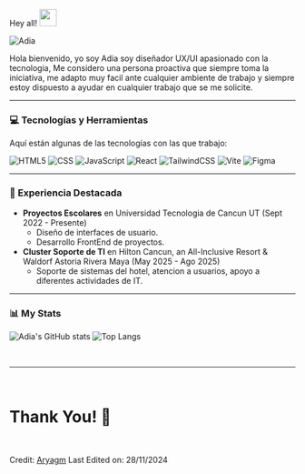  Hey all! <img src= "https://media2.giphy.com/media/Lm5hxmmI6ucOQGfjKj/giphy.gif?cid=6c09b952o9xti0m387z597k2xqipch3qmqjydym98oef87ve&rid=giphy.gif&ct=s" width= "30" height= "30"> 


![Adia](https://github.com/user-attachments/assets/26c54013-c04a-435a-9eac-1013dff229c3)



Hola bienvenido, yo soy Adia soy diseñador UX/UI apasionado con la tecnologia, Me considero una persona proactiva que siempre toma la iniciativa, me adapto muy facil ante cualquier ambiente de trabajo y siempre estoy dispuesto a ayudar en cualquier trabajo que se me solicite.

---

### 💻 Tecnologías y Herramientas

Aquí están algunas de las tecnologías con las que trabajo:


![HTML5](https://img.shields.io/badge/html5-%23E34F26?style=for-the-badge&logo=html5&logoColor=white)
![CSS](https://img.shields.io/badge/css-%738EFF?style=for-the-badge&logo=css&logoColor=white)
![JavaScript](https://img.shields.io/badge/javascript-%23323330?style=for-the-badge&logo=javascript&logoColor=%23F7DF1E)
![React](https://img.shields.io/badge/react-%2320232a?style=for-the-badge&logo=react&logoColor=%2361DAFB)
![TailwindCSS](https://img.shields.io/badge/tailwindcss-%2338B2AC?style=for-the-badge&logo=tailwind-css&logoColor=white)
![Vite](https://img.shields.io/badge/vite-%23646CFF?style=for-the-badge&logo=vite&logoColor=white)
![Figma](https://img.shields.io/badge/figma-%23F24E1E?style=for-the-badge&logo=figma&logoColor=white) 


---

### 💼 Experiencia Destacada

*   **Proyectos Escolares** en Universidad Tecnologia de Cancun UT (Sept 2022 - Presente)
    *   Diseño de interfaces de usuario.
    *   Desarrollo FrontEnd de proyectos.
*   **Cluster Soporte de TI** en Hilton Cancun, an All-Inclusive Resort & Waldorf Astoria Rivera Maya (May 2025 - Ago 2025)
    *   Soporte de sistemas del hotel, atencion a usuarios, apoyo a diferentes actividades de IT.
  
------

  ### 📊 My Stats
![Adia's GitHub stats](https://github-readme-stats.vercel.app/api?username=TheTanukiMDK&show_icons=true&theme=black_pine&title_color=FFFFFF&icon_color=5E00C4&text_color=E2D6FF&bg_color=000000)
![Top Langs](https://github-readme-stats.vercel.app/api/top-langs/?username=TheTanukiMDK&layout=compact&theme=black_pine&title_color=FFFFFF&text_color=E2D6FF&bg_color=000000)


</div>
</body>

<Br>
<hr>
<Br>
<h1>Thank You! 🤵 </h1>
<Br>
  
Credit: [Aryagm](https://github.com/Aryagm)
Last Edited on: 28/11/2024
